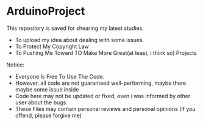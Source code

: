 # ArduinoProject
This repository is saved for shearing my latest studies.
  - To upload my idea about dealing with some issues.
  - To Protect My Copyright Law
  - To Pushing Me Toward TO Make More Great(at least, i think so) Projects

Notice:
  - Everyone Is Free To Use The Code.
  - However, all code are not guaranteed well-performing, maybe there maybe some issue inside
  - Code here may not be updated or fixed, even i was informed by other user about the bugs.
  - These Files may contain personal reviews and personal opinions (If you offend, please forgive me)
